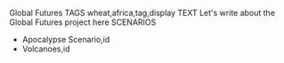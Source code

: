 Global Futures
TAGS
wheat,africa,tag,display
TEXT
Let's write about the Global Futures project here
SCENARIOS
- Apocalypse Scenario,id
- Volcanoes,id